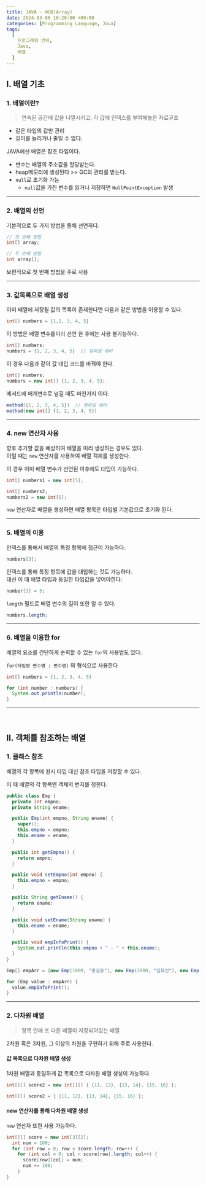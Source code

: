 ```yaml
---
title: JAVA - 배열(Array)
date: 2024-03-06 10:20:00 +09:00
categories: [Programming Language, Java]
tags:
  [
    프로그래밍 언어,
    Java,
    배열
  ]
---
```


## Ⅰ. 배열 기초

### 1. 배열이란?

> 연속된 공간에 값을 나열시키고, 각 값에 인덱스를 부여해놓은 자료구조

- 같은 타입의 값만 관리
- 길이를 늘리거나 줄일 수 없다.

JAVA에선 배열은 참조 타입이다.
- 변수는 배열의 주소값을 할당받는다.
- heap메모리에 생성된다 >> GC의 관리를 받는다.
- `null`로 초기화 가능
  - `null`값을 가진 변수를 읽거나 저장하면 `NullPointException` 발생

<hr>

### 2. 배열의 선언

기본적으로 두 가지 방법을 통해 선언하다.

```java
// 첫 번째 방법
int[] array;

// 두 번째 방법
int array[];
```

보편적으로 첫 번째 방법을 주로 사용

<hr>

### 3. 값목록으로 배열 생성

이미 배열에 저장될 값의 목록이 존재한다면 다음과 같은 방법을 이용할 수 있다.

```java
int[] numbers = {1,2, 3, 4, 5}
```

이 방법은 배열 변수를미리 선언 한 후에는 사용 불가능하다.

```java
int[] numbers;
numbers = {1, 2, 3, 4, 5}  // 컴파일 에러
```

이 경우 다음과 같이 값 대입 코드를 바꿔야 한다.

```java
int[] numbers;
numbers = new int[] {1, 2, 3, 4, 5};
```

메서드에 매개변수로 넘길 때도 마찬가지 이다.
```java
method({1, 2, 3, 4, 5})  // 컴파일 에러
method(new int[] {1, 2, 3, 4, 5})
```

<hr>

### 4. new 연산자 사용

향후 추가할 값을 예상하여 배열을 미리 생성하는 경우도 있다.  
이럴 때는 `new` 연산자를 사용하여 배열 객체를 생성한다.

이 경우 이미 배열 변수가 선언된 이후에도 대입이 가능하다.

```java
int[] numbers1 = new int[5];

int[] numbers2;
numbers2 = new int[5];
```

`new` 연산자로 배열을 생성하면 배열 항목은 타입별 기본값으로 초기화 된다.  

<hr>

### 5. 배열의 이용

인덱스를 통해서 배열의 특정 항목에 접근이 가능하다.

```java
numbers[3];
```

인덱스를 통해 특정 항목에 값을 대입하는 것도 가능하다.  
대신 이 때 배열 타입과 동일한 타입값을 넣어야한다.

```java
number[3] = 5;
```

`length` 필드로 배열 변수의 길이 또한 알 수 있다.

```java
numbers.length;
```

<hr>

### 6. 배열을 이용한 for

배열의 요소를 간단하게 순회할 수 있는 `for`의 사용법도 있다.

`for(타입명 변수명 : 변수명)` 의 형식으로 사용한다

```java
int[] numbers = {1, 2, 3, 4, 5}

for (int number : numbers) {
  System.out.println(number);
}
```

<hr><br>

## Ⅱ. 객체를 참조하는 배열

### 1. 클래스 참조

배열의 각 항목에 원시 타입 대신 참조 타입을 저장할 수 있다.  

이 때 배열의 각 항목엔 객체의 번지를 정한다.

```java
public class Emp {
  private int empno;
  private String ename;

  public Emp(int empno, String ename) {
    super();
    this.empno = empno;
    this.ename = ename;
  }

  public int getEmpno() {
    return empno;
  }

  public void setEmpno(int empno) {
    this.empno = empno;
  }

  public String getEname() {
    return ename;
  }

  public void setEname(String ename) {
    this.ename = ename;
  }

  public void empInfoPrint() {
    System.out.println(this.empno + " - " + this.ename);
  }
}
```

```java
Emp[] empArr = {new Emp(1000, "홍길동"), new Emp(2000, "김유신"), new Emp(3000, "유관순")};

for (Emp value : empArr) {
  value.empInfoPrint();
}
```

<hr>

### 2. 다차원 배열

> 항목 안에 또 다른 배열이 저장되어있는 배열

2차원 혹은 3차원, 그 이상의 차원을 구현하기 위해 주로 사용한다.  

#### 값 목록으로 다차원 배열 생성

1차원 배열과 동일하게 값 목록으로 다차원 배열 생성이 가능하다.

```java
int[][] score2 = new int[][] { {11, 12}, {13, 14}, {15, 16} };
```

```java
int[][] score2 = { {11, 12}, {13, 14}, {15, 16} };
```

#### new 연산자를 통해 다차원 배열 생성

`new` 연산자 또한 사용 가능하다.

```java
int[][] score = new int[3][2];
  int num = 100;
  for (int row = 0; row < score.length; row++) {
    for (int col = 0; col < score[row].length; col++) {
      score[row][col] = num;
      num += 100;
    }
}
```